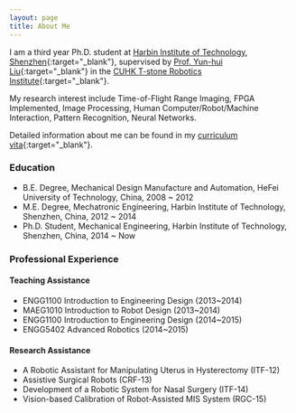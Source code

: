 ```yaml
---
layout: page
title: About Me
---
```


I am a third year Ph.D. student at [Harbin Institute of Technology, Shenzhen](http://www.hitsz.edu.cn/){:target="_blank"}, supervised by [Prof. Yun-hui Liu](http://www.mae.cuhk.edu.hk/people/list.php?name=yhliu){:target="_blank"} in the [CUHK T-stone Robotics Institute](http://www.cuhk.edu.hk/ri){:target="_blank"}. 

My research interest include Time-of-Flight Range Imaging, FPGA Implemented, Image Processing, Human Computer/Robot/Machine Interaction, Pattern Recognition, Neural Networks.

Detailed information about me can be found in my [curriculum vita](../zrwang.resume/cv.pdf){:target="_blank"}.

### Education
* B.E. Degree, Mechanical Design Manufacture and Automation, HeFei University of Technology, China, 2008 ~ 2012
* M.E. Degree, Mechatronic Engineering, Harbin Institute of Technology, Shenzhen, China, 2012 ~ 2014
* Ph.D. Student, Mechanical Engineering, Harbin Institute of Technology, Shenzhen, China, 2014 ~ Now


### Professional Experience

#### Teaching Assistance
* ENGG1100 Introduction to Engineering Design (2013~2014)
* MAEG1010 Introduction to Robot Design (2013~2014)
* ENGG1100 Introduction to Engineering Design (2014~2015)
* ENGG5402 Advanced Robotics (2014~2015)

#### Research Assistance
* A Robotic Assistant for Manipulating Uterus in Hysterectomy (ITF-12)
* Assistive Surgical Robots (CRF-13)
* Development of a Robotic System for Nasal Surgery (ITF-14)
* Vision-based Calibration of Robot-Assisted MIS System (RGC-15)

